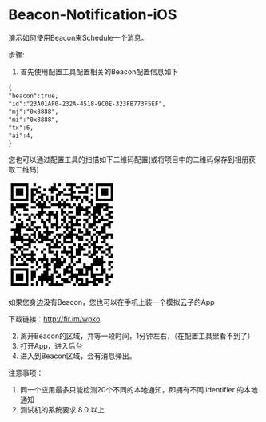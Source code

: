 # Beacon-Notification-iOS
演示如何使用Beacon来Schedule一个消息。

步骤:

1. 首先使用配置工具配置相关的Beacon配置信息如下

```
{
"beacon":true,
"id":"23A01AF0-232A-4518-9C0E-323FB773F5EF",
"mj":"0x8888",
"mi":"0x8888",
"tx":6,
"ai":4,
}
```

您也可以通过配置工具的扫描如下二维码配置(或将项目中的二维码保存到相册获取二维码)

 ![image](https://raw.githubusercontent.com/Sensoro/Beacon-Notification-iOS/master/Resources/Notification.JPG)
 

如果您身边没有Beacon，您也可以在手机上装一个模拟云子的App

下载链接：http://fir.im/wpko

2. 离开Beacon的区域，并等一段时间，1分钟左右，（在配置工具里看不到了）
3. 打开App，进入后台
4. 进入到Beacon区域，会有消息弹出。


注意事项：

1. 同一个应用最多只能检测20个不同的本地通知，即拥有不同 identifier 的本地通知
2. 测试机的系统要求 8.0 以上


